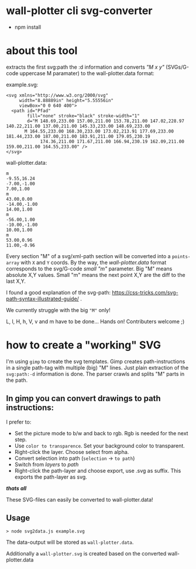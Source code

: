 # wall-plotter cli svg-converter

- npm install


# about this tool
extracts the first svg:path the :d information and converts *"M x y"* (SVGs/G-code uppercase M paramater) to the wall-plotter.data format:

example.svg:
```
<svg xmlns="http://www.w3.org/2000/svg"
     width="8.88889in" height="5.55556in"
     viewBox="0 0 640 400">
  <path id="Pfad"
        fill="none" stroke="black" stroke-width="1"
        d="M 148.69,233.00 157.00,211.00 153.78,211.00 147.02,228.97 140.22,211.00 137.00,211.00 145.33,233.00 148.69,233.00
	   M 164.55,233.00 168.30,233.00 173.02,213.91 177.69,233.00 181.44,233.00 187.00,211.00 183.91,211.00 179.05,230.19
             174.36,211.00 171.67,211.00 166.94,230.19 162.09,211.00 159.00,211.00 164.55,233.00" />
</svg>
```
wall-plotter.data:
``` 
m
-9.55,16.24
-7.00,-1.00
7.00,1.00
m
43.00,0.00
-14.00,-1.00
14.00,1.00
m
-56.00,1.00
-10.00,-1.00
10.00,1.00
m
53.00,0.96
11.00,-0.96
```
Every section "M" of a svg/xml-path section will be converted into a `points-array` with `X` and `Y` coords.
By the way, the *wall-plotter.data* format corresponds to the svg/G-code *small "m"* parameter.
Big "M" means absolute X,Y values. Small "m" means the next point X,Y are the diff to the last X,Y.

I found a good explanation of the svg-path:  https://css-tricks.com/svg-path-syntax-illustrated-guide/ .


We currently struggle with the big `"M"` only!

L, l, H, h, V, v and  m have to be done... Hands on! Contributers welcome ;)

# how to create a "working" SVG

I'm using `gimp` to create the svg templates. Gimp creates path-instructions in a single path-tag with multiple (big) "M" lines.
Just plain extraction of the `svg:path:-d` information is done.
The parser crawls and splits "M" parts in the path.

## In gimp you can convert drawings to path instructions:
I prefer to:
- Set the picture mode to b/w and back to rgb. Rgb is needed for the next step.
- Use `color to transparence`. Set your background color to transparent.
- Right-click the layer. Choose select from alpha.
- Convert selection into path (`selection` -> `to path`)
- Switch from *layers* to *path*
- Right-click the path-layer and choose export, use .svg as suffix. This exports the path-layer as svg.

***thats all***

These SVG-files can easily be converted to wall-plotter.data!

## Usage
```
> node svg2data.js example.svg
```
The data-output will be stored as `wall-plotter.data`.

Additionally a `wall-plotter.svg` is created based on the converted wall-plotter.data 